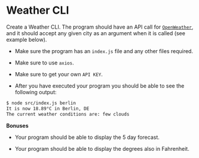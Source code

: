# Weather CLI

Create a Weather CLI. The program should have an API call for [`OpenWeather`](https://openweathermap.org/guide), and it should accept any given city as an argument when it is called (see example below).

-   Make sure the program has an `index.js` file and any other files required.
-   Make sure to use `axios`.
-   Make sure to get your own `API KEY`.

-   After you have executed your program you should be able to see the following output:

```bash
$ node src/index.js berlin
It is now 18.89°C in Berlin, DE
The current weather conditions are: few clouds
```

**Bonuses**

-   Your program should be able to display the 5 day forecast.

-   Your program should be able to display the degrees also in Fahrenheit.
